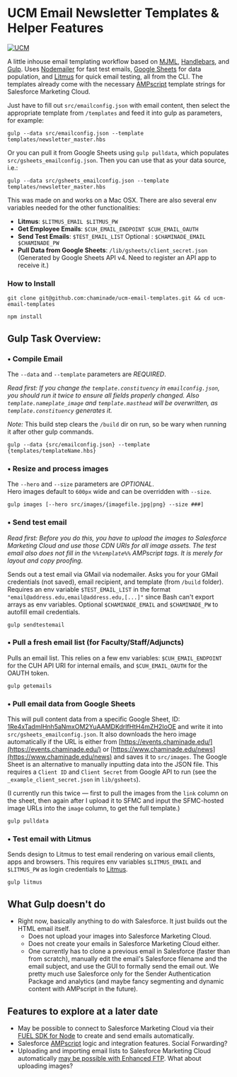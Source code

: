 # UCM Email Newsletter Templates & Helper Features 
[![UCM](https://img.shields.io/badge/Department-UCM-blue.svg)](https://www.chaminade.edu)  

A little inhouse email templating workflow based on [MJML](https://mjml.io/), [Handlebars](http://handlebarsjs.com/), and [Gulp](http://gulpjs.com/). Uses [Nodemailer](https://nodemailer.com/) for fast test emails, [Google Sheets](https://docs.google.com/spreadsheets/) for data population, and [Litmus](https://www.litmus.com) for quick email testing, all from the CLI. The templates already come with the necessary [AMPscript](https://help.marketingcloud.com/en/documentation/ampscript/ampscript_syntax_guide/) template strings for Salesforce Marketing Cloud. 

Just have to fill out `src/emailconfig.json` with email content, then select the appropriate template from `/templates` and feed it into gulp as parameters, for example: 
  ```
  gulp --data src/emailconfig.json --template templates/newsletter_master.hbs
  ```

Or you can pull it from Google Sheets using `gulp pulldata`, which populates `src/gsheets_emailconfig.json`. Then you can use that as your data source, i.e.:
  ```
  gulp --data src/gsheets_emailconfig.json --template templates/newsletter_master.hbs
  ```

This was made on and works on a Mac OSX. There are also several env variables needed for the other functionalities:
  
  - **Litmus**: `$LITMUS_EMAIL $LITMUS_PW`
  - **Get Employee Emails**: `$CUH_EMAIL_ENDPOINT $CUH_EMAIL_OAUTH`
  - **Send Test Emails**: `$TEST_EMAIL_LIST` Optional : `$CHAMINADE_EMAIL $CHAMINADE_PW`
  - **Pull Data from Google Sheets**: `/lib/gsheets/client_secret.json`  
    (Generated by Google Sheets API v4. Need to register an API app to receive it.)


### How to Install
  ```
  git clone git@github.com:chaminade/ucm-email-templates.git && cd ucm-email-templates

  npm install  
  ```
  
## Gulp Task Overview:

### • Compile Email  
The `--data` and `--template` parameters are _REQUIRED_.

_Read first: If you change the `template.constituency` in `emailconfig.json`, you should run it twice to ensure all fields properly changed. Also `template.nameplate_image` and `template.masthead` will be overwritten, as `template.constituency` generates it._ 

_Note:_ This build step clears the `/build` dir on run, so be wary when running it after other gulp commands.

  ```
  gulp --data {src/emailconfig.json} --template {templates/templateName.hbs}
  ```

### • Resize and process images  
The `--hero` and `--size` parameters are _OPTIONAL_.  
Hero images default to `600px` wide and can be overridden with `--size`.
  ```
  gulp images [--hero src/images/{imagefile.jpg|png} --size ###]
  ```

### • Send test email
_Read first: Before you do this, you have to upload the images to Salesforce Marketing Cloud and use those CDN URIs for all image assets. The test email also does not fill in the `%%template%%` AMPscript tags. It is merely for layout and copy proofing._  

Sends out a test email via GMail via nodemailer. Asks you for your GMail credentials (not saved), email recipient, and template (from `/build` folder). Requires an env variable `$TEST_EMAIL_LIST` in the format `"email@address.edu,email@address.edu,[...]"` since Bash can't export arrays as env variables. Optional `$CHAMINADE_EMAIL` and `$CHAMINADE_PW` to autofill email credentials.
  ```
  gulp sendtestemail
  ```

### • Pull a fresh email list (for Faculty/Staff/Adjuncts)
Pulls an email list. This relies on a few env variables: `$CUH_EMAIL_ENDPOINT` for the CUH API URI for internal emails, and `$CUH_EMAIL_OAUTH` for the OAUTH token.
  ```
  gulp getemails
  ```

### • Pull email data from Google Sheets
This will pull content data from a specific Google Sheet, ID: [1Re4xTadmIHnh5aNmxOM2YuAAMDKdrlfHtH4mZH2IoOE](https://docs.google.com/spreadsheets/d/1Re4xTadmIHnh5aNmxOM2YuAAMDKdrlfHtH4mZH2IoOE/) and write it into `src/gsheets_emailconfig.json`. It also downloads the hero image automatically if the URL is either from [https://events.chaminade.edu/](https://events.chaminade.edu/) or [https://www.chaminade.edu/news](https://www.chaminade.edu/news) and saves it to `src/images`. The Google Sheet is an alternative to manually inputting data into the JSON file. This requires a `Client ID` and `Client Secret` from Google API to run (see the `_example_client_secret.json` in `lib/gsheets`).

(I currently run this twice — first to pull the images from the `link` column on the sheet, then again after I upload it to SFMC and input the SFMC-hosted image URLs into the `image` column, to get the full template.)

  ```
  gulp pulldata
  ```

### • Test email with Litmus
Sends design to Litmus to test email rendering on various email clients, apps and browsers.
This requires env variables `$LITMUS_EMAIL` and `$LITMUS_PW` as login credentials to [Litmus](https://www.litmus.com).
  ```
  gulp litmus
  ```


## What Gulp doesn't do
- Right now, basically anything to do with Salesforce. It just builds out the HTML email itself.
  - Does not upload your images into Salesforce Marketing Cloud.
  - Does not create your emails in Salesforce Marketing Cloud either.
  - One currently has to clone a previous email in Salesforce (faster than from scratch), manually edit the email's Salesforce filename and the email subject, and use the GUI to formally send the email out. We pretty much use Salesforce only for the Sender Authentication Package and analytics (and maybe fancy segmenting and dynamic content with AMPscript in the future).

## Features to explore at a later date
- May be possible to connect to Salesforce Marketing Cloud via their [FUEL SDK for Node](https://github.com/salesforce-marketingcloud/FuelSDK-Node) to create and send emails automatically.
- Salesforce [AMPscript](https://help.marketingcloud.com/en/documentation/ampscript/ampscript_syntax_guide/) logic and integration features. Social Forwarding?
- Uploading and importing email lists to Salesforce Marketing Cloud automatically [may be possible with Enhanced FTP](http://www.degdigital.com/insights/exacttarget-training-automate-importing/). What about uploading images?